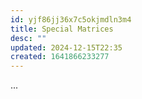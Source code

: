 ```yaml
---
id: yjf86jj36x7c5okjmdln3m4
title: Special Matrices
desc: ""
updated: 2024-12-15T22:35
created: 1641866233277
---
```



...
